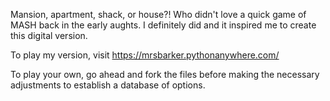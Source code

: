 Mansion, apartment, shack, or house?! Who didn't love a quick game of MASH back in the early aughts. I definitely did and it inspired me to create this digital version.

To play my version, visit https://mrsbarker.pythonanywhere.com/

To play your own, go ahead and fork the files before making the necessary adjustments to establish a database of options.
